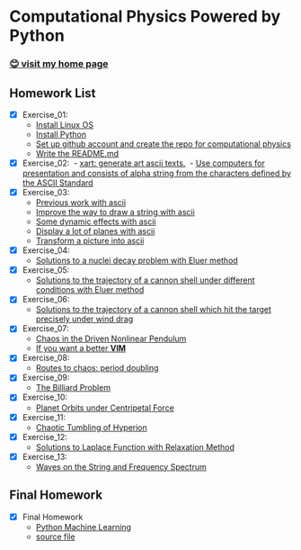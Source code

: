 # Computational Physics Powered by Python

### [:blush: visit my home page](https://mageluer.github.io)
 
## Homework List

- [x] Exercise\_01: 
  - [Install Linux OS](https://mageluer.github.io/blog/install-a-Linux-distribution)
  - [Install Python](https://mageluer.github.io/blog/install-python-on-linux)
  - [Set up github account and create the repo for computational physics](https://github.com/Mageluer)
  - [Write the README.md](https://mageluer.github.io/blog/github-markdown)
- [x] Exercise\_02: 
  - [xart: generate art ascii texts.](https://github.com/xlzd/xart)
  - [Use computers for presentation and consists of alpha string from the characters defined by the ASCII Standard](/exercise_02)
- [x] Exercise\_03:
  - [Previous work with ascii](/exercise_02)
  - [Improve the way to draw a string with ascii](/exercise_03#user-content-draw-string)
  - [Some dynamic effects with ascii](/exercise_03#user-content-dynamic-string)
  - [Display a lot of planes with ascii](/exercise_03#user-content-planes-flying)
  - [Transform a picture into ascii](/exercise_03#user-content-picture-to-ascii)
- [x] Exercise\_04:
  - [Solutions to a nuclei decay problem with Eluer method](/exercise_04)
- [x] Exercise\_05:
  - [Solutions to the trajectory of a cannon shell under different conditions with Eluer method](/exercise_05)
- [x] Exercise\_06:
  - [Solutions to the trajectory of a cannon shell which hit the target precisely under wind drag](/exercise_06)
- [x] Exercise\_07:
  - [Chaos in the Driven Nonlinear Pendulum](/exercise_07)
  - [If you want a better **VIM**](https://github.com/yangyangwithgnu/use_vim_as_ide)
- [x] Exercise\_08:
  - [Routes to chaos: period doubling](/exercise_08)
- [x] Exercise\_09:
  - [The Billiard Problem](/exercise_09)
- [x] Exercise\_10:
  - [Planet Orbits under Centripetal Force](/exercise_10)
- [x] Exercise\_11:
  - [Chaotic Tumbling of Hyperion](/exercise_11)
- [x] Exercise\_12:
  - [Solutions to Laplace Function with Relaxation Method](/exercise_12)
- [x] Exercise\_13:
  - [Waves on the String and Frequency Spectrum](/exercise_13)

## Final Homework
- [x] Final Homework
  - [Python Machine Learning](https://mageluer.github.io/blog/python-machine-learning)
  - [source file](/final)

